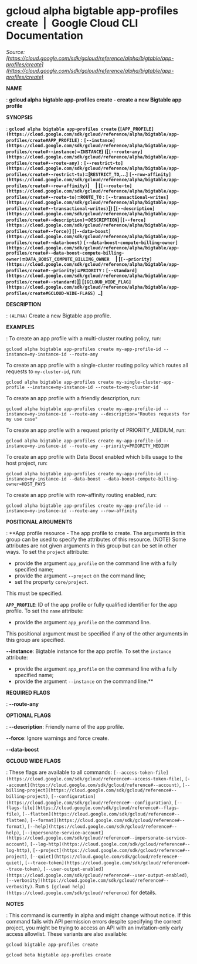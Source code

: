 # gcloud alpha bigtable app-profiles create  |  Google Cloud CLI Documentation

*Source: [https://cloud.google.com/sdk/gcloud/reference/alpha/bigtable/app-profiles/create](https://cloud.google.com/sdk/gcloud/reference/alpha/bigtable/app-profiles/create)*

**NAME**

: **gcloud alpha bigtable app-profiles create - create a new Bigtable app profile**

**SYNOPSIS**

: **`gcloud alpha bigtable app-profiles create` (`[APP_PROFILE](https://cloud.google.com/sdk/gcloud/reference/alpha/bigtable/app-profiles/create#APP_PROFILE)` : `[--instance](https://cloud.google.com/sdk/gcloud/reference/alpha/bigtable/app-profiles/create#--instance)`=`INSTANCE`) ([`[--route-any](https://cloud.google.com/sdk/gcloud/reference/alpha/bigtable/app-profiles/create#--route-any)` : `[--restrict-to](https://cloud.google.com/sdk/gcloud/reference/alpha/bigtable/app-profiles/create#--restrict-to)`=[`RESTRICT_TO`,…] `[--row-affinity](https://cloud.google.com/sdk/gcloud/reference/alpha/bigtable/app-profiles/create#--row-affinity)`]     | [`[--route-to](https://cloud.google.com/sdk/gcloud/reference/alpha/bigtable/app-profiles/create#--route-to)`=`ROUTE_TO` : `[--transactional-writes](https://cloud.google.com/sdk/gcloud/reference/alpha/bigtable/app-profiles/create#--transactional-writes)`]) [`[--description](https://cloud.google.com/sdk/gcloud/reference/alpha/bigtable/app-profiles/create#--description)`=`DESCRIPTION`] [`[--force](https://cloud.google.com/sdk/gcloud/reference/alpha/bigtable/app-profiles/create#--force)`] [`[--data-boost](https://cloud.google.com/sdk/gcloud/reference/alpha/bigtable/app-profiles/create#--data-boost)` `[--data-boost-compute-billing-owner](https://cloud.google.com/sdk/gcloud/reference/alpha/bigtable/app-profiles/create#--data-boost-compute-billing-owner)`=`DATA_BOOST_COMPUTE_BILLING_OWNER`     | [`[--priority](https://cloud.google.com/sdk/gcloud/reference/alpha/bigtable/app-profiles/create#--priority)`=`PRIORITY` : `[--standard](https://cloud.google.com/sdk/gcloud/reference/alpha/bigtable/app-profiles/create#--standard)`]] [`[GCLOUD_WIDE_FLAG](https://cloud.google.com/sdk/gcloud/reference/alpha/bigtable/app-profiles/create#GCLOUD-WIDE-FLAGS) …`]**

**DESCRIPTION**

: `(ALPHA)` Create a new Bigtable app profile.

**EXAMPLES**

: To create an app profile with a multi-cluster routing policy, run:

```
gcloud alpha bigtable app-profiles create my-app-profile-id --instance=my-instance-id --route-any
```

To create an app profile with a single-cluster routing policy which routes all
requests to `my-cluster-id`, run:

```
gcloud alpha bigtable app-profiles create my-single-cluster-app-profile --instance=my-instance-id --route-to=my-cluster-id
```

To create an app profile with a friendly description, run:

```
gcloud alpha bigtable app-profiles create my-app-profile-id --instance=my-instance-id --route-any --description="Routes requests for my use case"
```

To create an app profile with a request priority of PRIORITY_MEDIUM, run:

```
gcloud alpha bigtable app-profiles create my-app-profile-id --instance=my-instance-id --route-any --priority=PRIORITY_MEDIUM
```

To create an app profile with Data Boost enabled which bills usage to the host
project, run:

```
gcloud alpha bigtable app-profiles create my-app-profile-id --instance=my-instance-id --data-boost --data-boost-compute-billing-owner=HOST_PAYS
```

To create an app profile with row-affinity routing enabled, run:

```
gcloud alpha bigtable app-profiles create my-app-profile-id --instance=my-instance-id --route-any --row-affinity
```

**POSITIONAL ARGUMENTS**

: **App profile resource - The app profile to create. The arguments in this group
can be used to specify the attributes of this resource. (NOTE) Some attributes
are not given arguments in this group but can be set in other ways.
To set the `project` attribute:

- provide the argument `app_profile` on the command line with a fully
specified name;
- provide the argument `--project` on the command line;
- set the property `core/project`.

This must be specified.

**`APP_PROFILE`**:
ID of the app profile or fully qualified identifier for the app profile.
To set the `name` attribute:

- provide the argument `app_profile` on the command line.

This positional argument must be specified if any of the other arguments in this
group are specified.

**--instance**:
Bigtable instance for the app profile.
To set the `instance` attribute:

- provide the argument `app_profile` on the command line with a fully
specified name;
- provide the argument `--instance` on the command line.**

**REQUIRED FLAGS**

: **--route-any**

**OPTIONAL FLAGS**

: **--description**:
Friendly name of the app profile.

**--force**:
Ignore warnings and force create.

**--data-boost**

**GCLOUD WIDE FLAGS**

: These flags are available to all commands: `[--access-token-file](https://cloud.google.com/sdk/gcloud/reference#--access-token-file)`,
`[--account](https://cloud.google.com/sdk/gcloud/reference#--account)`, `[--billing-project](https://cloud.google.com/sdk/gcloud/reference#--billing-project)`,
`[--configuration](https://cloud.google.com/sdk/gcloud/reference#--configuration)`,
`[--flags-file](https://cloud.google.com/sdk/gcloud/reference#--flags-file)`,
`[--flatten](https://cloud.google.com/sdk/gcloud/reference#--flatten)`, `[--format](https://cloud.google.com/sdk/gcloud/reference#--format)`, `[--help](https://cloud.google.com/sdk/gcloud/reference#--help)`, `[--impersonate-service-account](https://cloud.google.com/sdk/gcloud/reference#--impersonate-service-account)`,
`[--log-http](https://cloud.google.com/sdk/gcloud/reference#--log-http)`,
`[--project](https://cloud.google.com/sdk/gcloud/reference#--project)`, `[--quiet](https://cloud.google.com/sdk/gcloud/reference#--quiet)`, `[--trace-token](https://cloud.google.com/sdk/gcloud/reference#--trace-token)`, `[--user-output-enabled](https://cloud.google.com/sdk/gcloud/reference#--user-output-enabled)`,
`[--verbosity](https://cloud.google.com/sdk/gcloud/reference#--verbosity)`.
Run `$ [gcloud help](https://cloud.google.com/sdk/gcloud/reference)` for details.

**NOTES**

: This command is currently in alpha and might change without notice. If this
command fails with API permission errors despite specifying the correct project,
you might be trying to access an API with an invitation-only early access
allowlist. These variants are also available:

```
gcloud bigtable app-profiles create
```

```
gcloud beta bigtable app-profiles create
```
